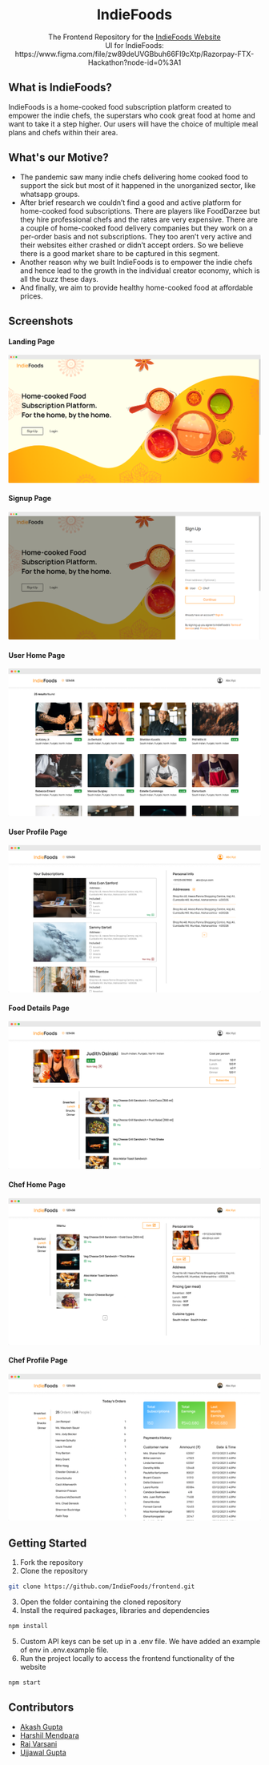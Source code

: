 <div align="center">
  <h1>IndieFoods</h1>
  <p>
    The Frontend Repository for the 
    <a href="https://indie-foods.netlify.app">
    IndieFoods Website
  </a>
  <br/>
 UI for IndieFoods: https://www.figma.com/file/zw89deUVGBbuh66FI9cXtp/Razorpay-FTX-Hackathon?node-id=0%3A1
  </p>
</div>

## What is IndieFoods?

IndieFoods is a home-cooked food subscription platform created to empower the indie chefs, the superstars who cook great food at home and want to take it a step higher. Our users will have the choice of multiple meal plans and chefs within their area.

## What's our Motive?

<ul>
<li>
The pandemic saw many indie chefs delivering home cooked food to support the sick but most of it happened in the unorganized sector, like whatsapp groups. 
</li>
<li>
After brief research we couldn’t find a good and active platform for home-cooked food subscriptions. There are players like FoodDarzee but they hire professional chefs and the rates are very expensive. There are a couple of home-cooked food delivery companies but they work on a per-order basis and not subscriptions. They too aren’t very active and their websites either crashed or didn’t accept orders. So we believe there is a good market share to be captured in this segment.
</li>
<li>
Another reason why we built IndieFoods is to empower the indie chefs and hence lead to the growth in the individual creator economy, which is all the buzz these days.
</li>
<li>
And finally, we aim to provide healthy home-cooked food at affordable prices.
</li>
</ul>

## Screenshots

#### Landing Page

![1](https://github.com/IndieFoods/frontend/blob/main/src/Assets/ReadmeAssets/1.png)

#### Signup Page

![2](https://github.com/IndieFoods/frontend/blob/main/src/Assets/ReadmeAssets/2.png)

#### User Home Page

![3](https://github.com/IndieFoods/frontend/blob/main/src/Assets/ReadmeAssets/3.png)

#### User Profile Page

![4](https://github.com/IndieFoods/frontend/blob/main/src/Assets/ReadmeAssets/4.png)

#### Food Details Page

![5](https://github.com/IndieFoods/frontend/blob/main/src/Assets/ReadmeAssets/5.png)

#### Chef Home Page

![6](https://github.com/IndieFoods/frontend/blob/main/src/Assets/ReadmeAssets/6.png)

#### Chef Profile Page

![7](https://github.com/IndieFoods/frontend/blob/main/src/Assets/ReadmeAssets/7.png)

## Getting Started

1. Fork the repository
2. Clone the repository

```sh
git clone https://github.com/IndieFoods/frontend.git
```

3. Open the folder containing the cloned repository
4. Install the required packages, libraries and dependencies

```sh
npm install
```

5. Custom API keys can be set up in a .env file. We have added an example of env in .env.example file.
6. Run the project locally to access the frontend functionality of the website

```sh
npm start
```

## Contributors

- [Akash Gupta](https://github.com/akashgupta1909)
- [Harshil Mendpara](https://github.com/HarshilMendpara)
- [Raj Varsani](https://github.com/RajVarsani)
- [Ujjawal Gupta](https://github.com/UjjawalGupta30)
